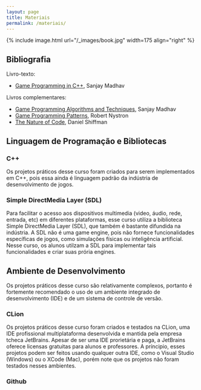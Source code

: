```yaml
---
layout: page
title: Materiais
permalink: /materiais/
---
```


{% include image.html url="/_images/book.jpg" width=175 align="right" %}

## Bibliografia

Livro-texto:

 * [Game Programming in C++](https://learning.oreilly.com/library/view/game-programming-in/9780134598185/), Sanjay Madhav

Livros complementares:

 * [Game Programming Algorithms and Techniques](https://learning.oreilly.com/library/view/game-programming-algorithms/9780133463200/), Sanjay Madhav
 * [Game Programming Patterns](https://gameprogrammingpatterns.com/contents.html), Robert Nystron
 * [The Nature of Code](https://natureofcode.com/book/), Daniel Shiffman

## Linguagem de Programação e Bibliotecas

### C++
Os projetos práticos desse curso foram criados para serem implementados em C++, pois essa ainda é linguagem padrão da indústria de desenvolvimento de jogos. 

### Simple DirectMedia Layer (SDL) 
Para facilitar o acesso aos dispositivos multimedia (video, áudio, rede, entrada, etc) em diferentes plataformas, esse curso utiliza a biblioteca Simple DirectMedia Layer (SDL), que também é bastante difundida na indústria. A SDL não é uma game engine, pois não fornece funcionalidades específicas de jogos, como simulações físicas ou inteligência artificial. Nesse curso, os alunos utilzam a SDL para implementar tais funcionalidades e criar suas prória engines.

## Ambiente de Desenvolvimento

Os projetos práticos desse curso são relativamente complexos, portanto é fortemente recomendado o uso de um ambiente integrado de desenvolvimento (IDE) e de um sistema de controle de versão.  

### CLion

Os projetos práticos desse curso foram criados e testados na CLion, uma IDE profissional multiplataforma desenvolvida e mantida pela empresa tcheca JetBrains. Apesar de ser uma IDE prorietária e paga, a JetBrains oferece licensas gratuitas para alunos e professores. A príncipio, esses projetos podem ser feitos usando qualquer outra IDE, como o Visual Studio (Windows) ou o XCode (Mac), porém note que os projetos não foram testados nesses ambientes. 

### Github
